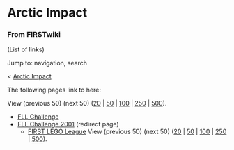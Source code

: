# Arctic Impact

### From FIRSTwiki

(List of links)

Jump to: navigation, search

&lt; [Arctic Impact](/index.php?title=Arctic_Impact&redirect=no "Arctic
Impact" )  

The following pages link to here:

View (previous 50) (next 50)
([20](/index.php?title=Special:Whatlinkshere/Arctic_Impact&limit=20&from=0
"Special:Whatlinkshere/Arctic Impact" ) |
[50](/index.php?title=Special:Whatlinkshere/Arctic_Impact&limit=50&from=0
"Special:Whatlinkshere/Arctic Impact" ) |
[100](/index.php?title=Special:Whatlinkshere/Arctic_Impact&limit=100&from=0
"Special:Whatlinkshere/Arctic Impact" ) |
[250](/index.php?title=Special:Whatlinkshere/Arctic_Impact&limit=250&from=0
"Special:Whatlinkshere/Arctic Impact" ) |
[500](/index.php?title=Special:Whatlinkshere/Arctic_Impact&limit=500&from=0
"Special:Whatlinkshere/Arctic Impact" )).

  * [FLL Challenge](/index.php/FLL_Challenge "FLL Challenge" )
  * [FLL Challenge 2001](/index.php?title=FLL_Challenge_2001&redirect=no "FLL Challenge 2001" ) (redirect page) 
    * [FIRST LEGO League](/index.php/FIRST_LEGO_League "FIRST LEGO League" )
View (previous 50) (next 50)
([20](/index.php?title=Special:Whatlinkshere/Arctic_Impact&limit=20&from=0
"Special:Whatlinkshere/Arctic Impact" ) |
[50](/index.php?title=Special:Whatlinkshere/Arctic_Impact&limit=50&from=0
"Special:Whatlinkshere/Arctic Impact" ) |
[100](/index.php?title=Special:Whatlinkshere/Arctic_Impact&limit=100&from=0
"Special:Whatlinkshere/Arctic Impact" ) |
[250](/index.php?title=Special:Whatlinkshere/Arctic_Impact&limit=250&from=0
"Special:Whatlinkshere/Arctic Impact" ) |
[500](/index.php?title=Special:Whatlinkshere/Arctic_Impact&limit=500&from=0
"Special:Whatlinkshere/Arctic Impact" )).

